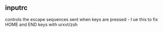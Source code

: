 ## inputrc
controls the escape sequences sent when keys are pressed - I ue this to fix HOME and END keys with urxvt/zsh
